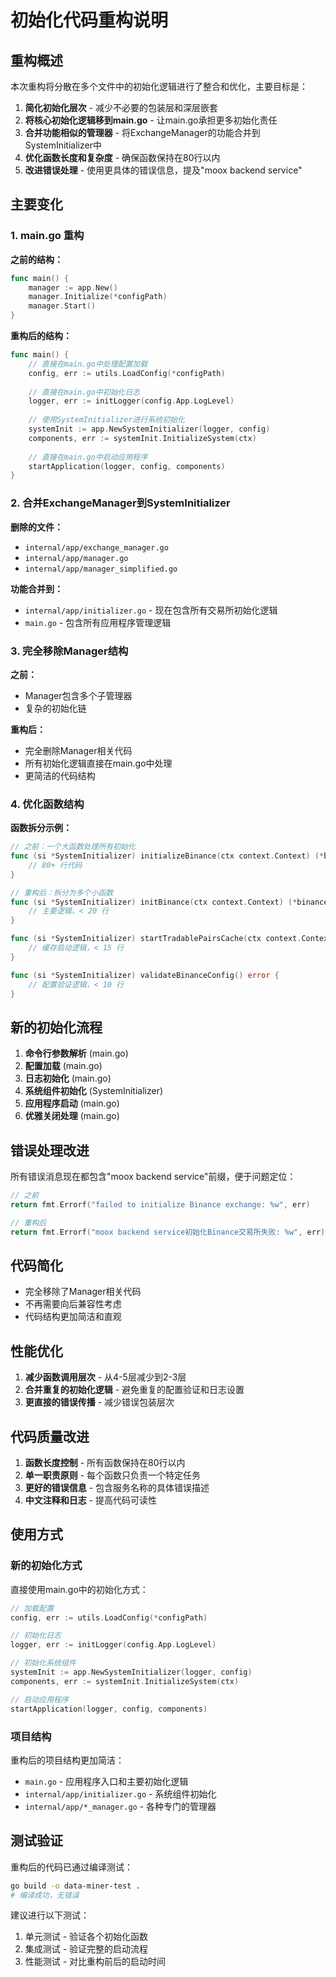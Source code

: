 # 初始化代码重构说明

## 重构概述

本次重构将分散在多个文件中的初始化逻辑进行了整合和优化，主要目标是：

1. **简化初始化层次** - 减少不必要的包装层和深层嵌套
2. **将核心初始化逻辑移到main.go** - 让main.go承担更多初始化责任
3. **合并功能相似的管理器** - 将ExchangeManager的功能合并到SystemInitializer中
4. **优化函数长度和复杂度** - 确保函数保持在80行以内
5. **改进错误处理** - 使用更具体的错误信息，提及"moox backend service"

## 主要变化

### 1. main.go 重构

**之前的结构：**
```go
func main() {
    manager := app.New()
    manager.Initialize(*configPath)
    manager.Start()
}
```

**重构后的结构：**
```go
func main() {
    // 直接在main.go中处理配置加载
    config, err := utils.LoadConfig(*configPath)
    
    // 直接在main.go中初始化日志
    logger, err := initLogger(config.App.LogLevel)
    
    // 使用SystemInitializer进行系统初始化
    systemInit := app.NewSystemInitializer(logger, config)
    components, err := systemInit.InitializeSystem(ctx)
    
    // 直接在main.go中启动应用程序
    startApplication(logger, config, components)
}
```

### 2. 合并ExchangeManager到SystemInitializer

**删除的文件：**
- `internal/app/exchange_manager.go`
- `internal/app/manager.go`
- `internal/app/manager_simplified.go`

**功能合并到：**
- `internal/app/initializer.go` - 现在包含所有交易所初始化逻辑
- `main.go` - 包含所有应用程序管理逻辑

### 3. 完全移除Manager结构

**之前：**
- Manager包含多个子管理器
- 复杂的初始化链

**重构后：**
- 完全删除Manager相关代码
- 所有初始化逻辑直接在main.go中处理
- 更简洁的代码结构

### 4. 优化函数结构

**函数拆分示例：**
```go
// 之前：一个大函数处理所有初始化
func (si *SystemInitializer) initializeBinance(ctx context.Context) (*binance.Binance, error) {
    // 80+ 行代码
}

// 重构后：拆分为多个小函数
func (si *SystemInitializer) initBinance(ctx context.Context) (*binance.Binance, error) {
    // 主要逻辑，< 20 行
}

func (si *SystemInitializer) startTradablePairsCache(ctx context.Context, b *binance.Binance) error {
    // 缓存启动逻辑，< 15 行
}

func (si *SystemInitializer) validateBinanceConfig() error {
    // 配置验证逻辑，< 10 行
}
```

## 新的初始化流程

1. **命令行参数解析** (main.go)
2. **配置加载** (main.go)
3. **日志初始化** (main.go)
4. **系统组件初始化** (SystemInitializer)
5. **应用程序启动** (main.go)
6. **优雅关闭处理** (main.go)

## 错误处理改进

所有错误消息现在都包含"moox backend service"前缀，便于问题定位：

```go
// 之前
return fmt.Errorf("failed to initialize Binance exchange: %w", err)

// 重构后
return fmt.Errorf("moox backend service初始化Binance交易所失败: %w", err)
```

## 代码简化

- 完全移除了Manager相关代码
- 不再需要向后兼容性考虑
- 代码结构更加简洁和直观

## 性能优化

1. **减少函数调用层次** - 从4-5层减少到2-3层
2. **合并重复的初始化逻辑** - 避免重复的配置验证和日志设置
3. **更直接的错误传播** - 减少错误包装层次

## 代码质量改进

1. **函数长度控制** - 所有函数保持在80行以内
2. **单一职责原则** - 每个函数只负责一个特定任务
3. **更好的错误信息** - 包含服务名称的具体错误描述
4. **中文注释和日志** - 提高代码可读性

## 使用方式

### 新的初始化方式
直接使用main.go中的初始化方式：

```go
// 加载配置
config, err := utils.LoadConfig(*configPath)

// 初始化日志
logger, err := initLogger(config.App.LogLevel)

// 初始化系统组件
systemInit := app.NewSystemInitializer(logger, config)
components, err := systemInit.InitializeSystem(ctx)

// 启动应用程序
startApplication(logger, config, components)
```

### 项目结构
重构后的项目结构更加简洁：
- `main.go` - 应用程序入口和主要初始化逻辑
- `internal/app/initializer.go` - 系统组件初始化
- `internal/app/*_manager.go` - 各种专门的管理器

## 测试验证

重构后的代码已通过编译测试：
```bash
go build -o data-miner-test .
# 编译成功，无错误
```

建议进行以下测试：
1. 单元测试 - 验证各个初始化函数
2. 集成测试 - 验证完整的启动流程
3. 性能测试 - 对比重构前后的启动时间
